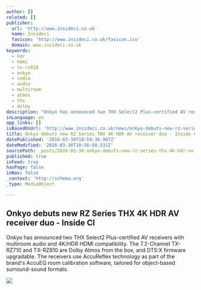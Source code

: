 ```yaml
---
author: []
related: []
publisher:
  url: 'http://www.insideci.co.uk'
  name: Insideci
  favicon: 'http://www.insideci.co.uk/favicon.ico'
  domain: www.insideci.co.uk
keywords:
  - hdr
  - hdmi
  - tx-rz810
  - onkyo
  - cedia
  - audio
  - multiroom
  - atmos
  - thx
  - dolby
description: "Onkyo has announced two THX Select2 Plus-certified AV receivers with multiroom audio and 4K/HDR HDMI compatibility. The 7.2-Channel TX-RZ710 and TX-RZ810 are Dolby Atmos from the box, and DTS:X firmware upgradable. The receivers use AccuReflex technology as part of the brand's AccuEQ room calibration software, tailored for object-based surround-sound formats."
inLanguage: en
app_links: []
isBasedOnUrl: 'http://www.insideci.co.uk/news/onkyo-debuts-new-rz-series-thx-4k-hdr-av-receiver-duo.aspx'
title: Onkyo debuts new RZ Series THX 4K HDR AV receiver duo - Inside CI
datePublished: '2016-03-30T10:59:36.907Z'
dateModified: '2016-03-30T10:56:50.531Z'
sourcePath: _posts/2016-03-30-onkyo-debuts-new-rz-series-thx-4k-hdr-av-receiver-duo-insi.md
published: true
inFeed: true
hasPage: false
inNav: false
_context: 'http://schema.org'
_type: MediaObject

---
```

<article style=""><h1>Onkyo debuts new RZ Series THX 4K HDR AV receiver duo - Inside CI</h1><p>Onkyo has announced two THX Select2 Plus-certified AV receivers with multiroom audio and 4K/HDR HDMI compatibility. The 7.2-Channel TX-RZ710 and TX-RZ810 are Dolby Atmos from the box, and DTS:X firmware upgradable. The receivers use AccuReflex technology as part of the brand's AccuEQ room calibration software, tailored for object-based surround-sound formats.</p><img src="http://www.insideci.co.uk/ImageGen.ashx?width=660&amp;image=/media/1235119/tx-rz810-b-angled-left.jpg" /></article>